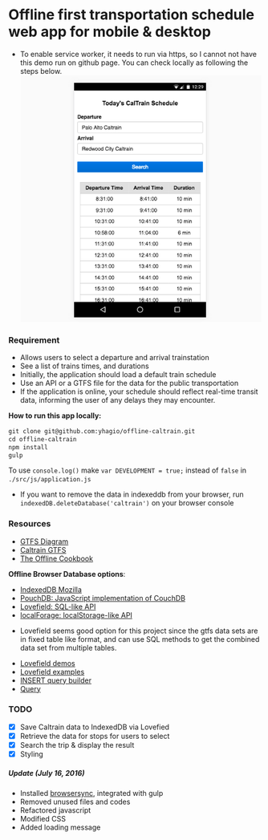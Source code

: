 # Offline first transportation schedule web app for mobile & desktop

* To enable service worker, it needs to run via https, so I cannot not have this demo run on github page. You can check locally as following the steps below.
![Screenshot](/screenshot.png)

### Requirement
- Allows users to select a departure and arrival trainstation
- See a list of trains times, and durations
- Initially, the application should load a default train schedule
- Use an API or a GTFS file for the data for the public transportation
- If the application is online, your schedule should reflect real-time transit data, informing the user of any delays they may encounter.

**How to run this app locally:**
```
git clone git@github.com:yhagio/offline-caltrain.git
cd offline-caltrain
npm install
gulp
```
To use `console.log()` make 
`var DEVELOPMENT = true;` instead of `false` in `./src/js/application.js`


- If you want to remove the data in indexeddb from your browser, run `indexedDB.deleteDatabase('caltrain')` on your browser console

### Resources
- [GTFS Diagram](https://upload.wikimedia.org/wikipedia/commons/2/28/GTFS_class_diagram.svg)
- [Caltrain GTFS](http://www.caltrain.com/developer.html)
- [The Offline Cookbook](https://jakearchibald.com/2014/offline-cookbook/)

**Offline Browser Database options**:
- [IndexedDB Mozilla](https://developer.mozilla.org/en-US/docs/Web/API/IndexedDB_API/Using_IndexedDB)
- [PouchDB: JavaScript implementation of CouchDB](https://pouchdb.com/)
- [Lovefield: SQL-like API](https://google.github.io/lovefield/)
- [localForage: localStorage-like API](https://mozilla.github.io/localForage/)

* Lovefield seems good option for this project since the gtfs data sets are in fixed table like format, and can use SQL methods to get the combined data set from multiple tables.

- [Lovefield demos](https://github.com/google/lovefield/tree/master/demos)
- [Lovefield examples](https://github.com/google/lovefield/tree/master/docs/spec)
- [INSERT query builder](https://github.com/google/lovefield/blob/master/docs/spec/04_query.md#42-insert-query-builder)
- [Query](https://github.com/google/lovefield/blob/master/docs/spec/04_query.md#4-query)

### TODO
- [X] Save Caltrain data to IndexedDB via Lovefied
- [X] Retrieve the data for stops for users to select
- [X] Search the trip & display the result
- [X] Styling

##### Update (July 16, 2016)
- Installed [browsersync](https://www.browsersync.io/), integrated with gulp
- Removed unused files and codes
- Refactored javascript
- Modified CSS
- Added loading message
